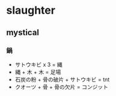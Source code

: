 # slaughter

## mystical
### 鍋
* サトウキビ x 3 = 縄
* 縄 + 木 + 木 = 足場
* 石炭の粉 + 骨の破片 + サトウキビ = tnt
* クオーツ + 骨 + 骨の欠片 = コンジット
